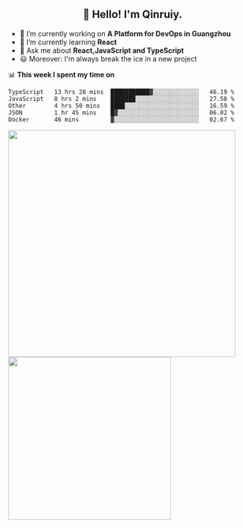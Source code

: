 <h2 align="center">👋 Hello! I'm Qinruiy.</h2>


- 🔭 I’m currently working on **A Platform for DevOps in Guangzhou**
- 🌱 I’m currently learning **React**
- 💬 Ask me about **React,JavaScript and TypeScript**
- 😃 Moreover: I'm always break the ice in a new project

📊 **This week I spent my time on**

<!--START_SECTION:waka-->
```text
TypeScript   13 hrs 28 mins  ███████████▓░░░░░░░░░░░░░   46.19 % 
JavaScript   8 hrs 2 mins    ███████░░░░░░░░░░░░░░░░░░   27.58 % 
Other        4 hrs 50 mins   ████░░░░░░░░░░░░░░░░░░░░░   16.59 % 
JSON         1 hr 45 mins    █▓░░░░░░░░░░░░░░░░░░░░░░░   06.02 % 
Docker       46 mins         ▓░░░░░░░░░░░░░░░░░░░░░░░░   02.67 % 
```
<!--END_SECTION:waka-->

<p>
<img align="left" width="460" src="https://github-readme-stats.vercel.app/api?username=Qinruiy&custom_title=Qrinruiy's Github Stats&theme=graywhite&hide_border=true"/> <img align="left" width="330" src="https://github-readme-stats.vercel.app/api/top-langs/?username=Qinruiy&layout=compact&theme=graywhite&hide_border=true"/>
</p>
